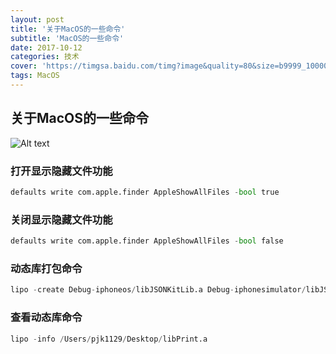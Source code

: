 ```yaml
---
layout: post
title: '关于MacOS的一些命令'
subtitle: 'MacOS的一些命令'
date: 2017-10-12
categories: 技术
cover: 'https://timgsa.baidu.com/timg?image&quality=80&size=b9999_10000&sec=1507803656090&di=71fe6f864429fd63cb972e51440a6648&imgtype=0&src=http%3A%2F%2Fpic103.nipic.com%2Ffile%2F20160708%2F17645498_143046059000_2.jpg'
tags: MacOS
---
```


## 关于MacOS的一些命令

![Alt text](https://timgsa.baidu.com/timg?image&quality=80&size=b9999_10000&sec=1507803656090&di=71fe6f864429fd63cb972e51440a6648&imgtype=0&src=http%3A%2F%2Fpic103.nipic.com%2Ffile%2F20160708%2F17645498_143046059000_2.jpg)

### 打开显示隐藏文件功能
```Python
defaults write com.apple.finder AppleShowAllFiles -bool true
```

### 关闭显示隐藏文件功能
```Python
defaults write com.apple.finder AppleShowAllFiles -bool false
```

### 动态库打包命令
```Python
lipo -create Debug-iphoneos/libJSONKitLib.a Debug-iphonesimulator/libJSONKitLib.a -output libJSONKitTestLib.a
```

### 查看动态库命令
```Python
lipo -info /Users/pjk1129/Desktop/libPrint.a
```
